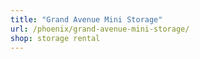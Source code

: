 ```yaml
---
title: "Grand Avenue Mini Storage"
url: /phoenix/grand-avenue-mini-storage/
shop: storage rental
---
```

